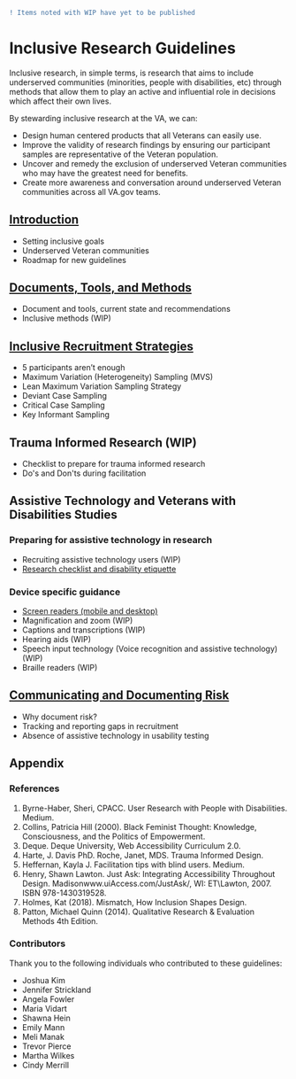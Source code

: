 ```diff
! Items noted with WIP have yet to be published
```

# Inclusive Research Guidelines

Inclusive research, in simple terms, is research that aims to include underserved communities (minorities, people with disabilities, etc) through methods that allow them to play an active and influential role in decisions which affect their own lives.

By stewarding inclusive research at the VA, we can:
- Design human centered products that all Veterans can easily use.
- Improve the validity of research findings by ensuring our participant samples are representative of the Veteran population.
- Uncover and remedy the exclusion of underserved Veteran communities who may have the greatest need for benefits.
- Create more awareness and conversation around underserved Veteran communities across all VA.gov teams.

## [Introduction](https://github.com/department-of-veterans-affairs/va.gov-team/blob/master/teams/vsa/accessibility/research/introduction.md)
- Setting inclusive goals
- Underserved Veteran communities
- Roadmap for new guidelines

## [Documents, Tools, and Methods](https://github.com/department-of-veterans-affairs/va.gov-team/blob/master/teams/vsa/accessibility/research/documents-tools-and-methods.md)
- Document and tools, current state and recommendations
- Inclusive methods (WIP)

## [Inclusive Recruitment Strategies](https://github.com/department-of-veterans-affairs/va.gov-team/blob/master/teams/vsa/accessibility/research/recruitment.md)
- 5 participants aren’t enough
- Maximum Variation (Heterogeneity) Sampling (MVS)
- Lean Maximum Variation Sampling Strategy
- Deviant Case Sampling
- Critical Case Sampling
- Key Informant Sampling

## Trauma Informed Research (WIP)
- Checklist to prepare for trauma informed research
- Do's and Don'ts during facilitation

## Assistive Technology and Veterans with Disabilities Studies

### Preparing for assistive technology in research
- Recruiting assistive technology users (WIP)
- [Research checklist and disability etiquette](https://github.com/department-of-veterans-affairs/va.gov-team/blob/master/teams/vsa/accessibility/research/assistive-tech/research-checklist.md)

### Device specific guidance
- [Screen readers (mobile and desktop)](https://github.com/department-of-veterans-affairs/va.gov-team/blob/master/teams/vsa/accessibility/research/assistive-tech/screenreaders.md)
- Magnification and zoom (WIP)
- Captions and transcriptions (WIP)
- Hearing aids (WIP)
- Speech input technology (Voice recognition and assistive technology) (WIP)
- Braille readers (WIP)

## [Communicating and Documenting Risk](https://github.com/department-of-veterans-affairs/va.gov-team/blob/master/teams/vsa/accessibility/research/risk-documentation.md)
- Why document risk?
- Tracking and reporting gaps in recruitment
- Absence of assistive technology in usability testing

## Appendix

### References
1. Byrne-Haber, Sheri, CPACC. User Research with People with Disabilities. Medium.
2. Collins, Patricia Hill (2000). Black Feminist Thought: Knowledge, Consciousness, and the Politics of Empowerment.
3. Deque. Deque University, Web Accessibility Curriculum 2.0.
4. Harte, J. Davis PhD. Roche, Janet, MDS. Trauma Informed Design.
5. Heffernan, Kayla J. Facilitation tips with blind users. Medium.
6. Henry, Shawn Lawton. Just Ask: Integrating Accessibility Throughout Design. Madisonwww.uiAccess.com/JustAsk/, WI: ET\Lawton, 2007. ISBN 978-1430319528.
7. Holmes, Kat (2018). Mismatch, How Inclusion Shapes Design.
8. Patton, Michael Quinn (2014). Qualitative Research & Evaluation Methods 4th Edition.

### Contributors
Thank you to the following individuals who contributed to these guidelines:
- Joshua Kim
- Jennifer Strickland
- Angela Fowler
- Maria Vidart
- Shawna Hein
- Emily Mann
- Meli Manak
- Trevor Pierce
- Martha Wilkes
- Cindy Merrill

